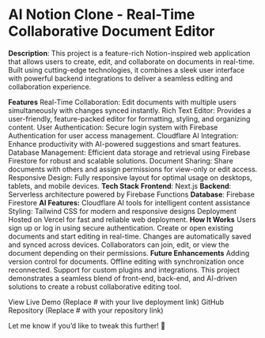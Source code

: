 # AI Notion Clone - Real-Time Collaborative Document Editor

**Description**:
This project is a feature-rich Notion-inspired web application that allows users to create, edit, and collaborate on documents in real-time. Built using cutting-edge technologies, it combines a sleek user interface with powerful backend integrations to deliver a seamless editing and collaboration experience.

**Features**
Real-Time Collaboration: Edit documents with multiple users simultaneously with changes synced instantly.
Rich Text Editor: Provides a user-friendly, feature-packed editor for formatting, styling, and organizing content.
User Authentication: Secure login system with Firebase Authentication for user access management.
Cloudflare AI Integration: Enhance productivity with AI-powered suggestions and smart features.
Database Management: Efficient data storage and retrieval using Firebase Firestore for robust and scalable solutions.
Document Sharing: Share documents with others and assign permissions for view-only or edit access.
Responsive Design: Fully responsive layout for optimal usage on desktops, tablets, and mobile devices.
**Tech Stack**
**Frontend**: Next.js
**Backend**: Serverless architecture powered by Firebase Functions
**Database**: Firebase Firestore
**AI Features:** Cloudflare AI tools for intelligent content assistance
Styling: Tailwind CSS for modern and responsive designs
Deployment
Hosted on Vercel for fast and reliable web deployment.
**How It Works**
Users sign up or log in using secure authentication.
Create or open existing documents and start editing in real-time.
Changes are automatically saved and synced across devices.
Collaborators can join, edit, or view the document depending on their permissions.
**Future Enhancements**
Adding version control for documents.
Offline editing with synchronization once reconnected.
Support for custom plugins and integrations.
This project demonstrates a seamless blend of front-end, back-end, and AI-driven solutions to create a robust collaborative editing tool.

View Live Demo (Replace # with your live deployment link)
GitHub Repository (Replace # with your repository link)

Let me know if you’d like to tweak this further! 🚀
